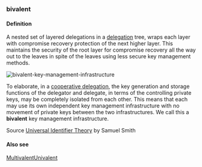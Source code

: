 ### bivalent

<h4>Definition</h4><p>A nested set of layered delegations in a <a href="delegation">delegation</a> tree, wraps each layer with compromise recovery protection of the next higher layer. This maintains the security of the root layer for compromise recovery all the way out to the leaves in spite of the leaves using less secure key management methods.  </p><p><img src="https://github.com/weboftrust/WOT-terms/static/img/bivalent-key-management-infrastructure.png" alt="bivalent-key-management-infrastructure"></p><p>To elaborate, in a <a href="cooperative-delegation">cooperative delegation</a>, the key generation and storage functions of the delegator and delegate, in terms of the controlling private keys, may be completely isolated from each other. This means that each may use its own independent key management infrastructure with no movement of private keys between the two infrastructures. We call this a <strong>bivalent</strong> key management infrastructure.</p><p>Source <a href="https://github.com/SmithSamuelM/Papers/blob/master/whitepapers/IdentifierTheory_web.pdf">Universal Identifier Theory</a> by Samuel Smith</p><h4>Also see</h4><p><a href="multi-valent">Multivalent</a><a href="univalent">Univalent</a></p>